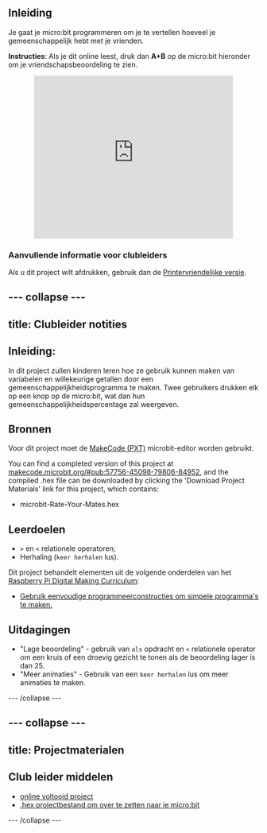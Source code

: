 ## Inleiding

Je gaat je micro:bit programmeren om je te vertellen hoeveel je gemeenschappelijk hebt met je vrienden.

**Instructies**: Als je dit online leest, druk dan **A+B** op de micro:bit hieronder om je vriendschapsbeoordeling te zien.

<div class="trinket" style="width:400px;margin: 0 auto;">
<div style="position:relative;height:0;padding-bottom:81.97%;overflow:hidden;"><iframe style="position:absolute;top:0;left:0;width:100%;height:100%;" src="https://makecode.microbit.org/---run?id=_iLDhcVa0K2Fd" allowfullscreen="allowfullscreen" sandbox="allow-popups allow-scripts allow-same-origin" frameborder="0"></iframe></div>
</div>

### Aanvullende informatie voor clubleiders

Als u dit project wilt afdrukken, gebruik dan de [Printervriendelijke versie](https://projects.raspberrypi.org/en/projects/rate-your-mates/print).

## \--- collapse \---

## title: Clubleider notities

## Inleiding:

In dit project zullen kinderen leren hoe ze gebruik kunnen maken van variabelen en willekeurige getallen door een gemeenschappelijkheidsprogramma te maken. Twee gebruikers drukken elk op een knop op de micro:bit, wat dan hun gemeenschappelijkheidspercentage zal weergeven.

## Bronnen

Voor dit project moet de [MakeCode (PXT)](http://jumpto.cc/mb-new) microbit-editor worden gebruikt.

You can find a completed version of this project at [makecode.microbit.org/#pub:57756-45098-79806-84952](https://makecode.microbit.org/#pub:57756-45098-79806-84952), and the compiled .hex file can be downloaded by clicking the 'Download Project Materials' link for this project, which contains:

* microbit-Rate-Your-Mates.hex

## Leerdoelen

* `>` en `<` relationele operatoren;
* Herhaling (`keer herhalen` lus).

Dit project behandelt elementen uit de volgende onderdelen van het [Raspberry Pi Digital Making Curriculum](http://rpf.io/curriculum):

* [Gebruik eenvoudige programmeerconstructies om simpele programma's te maken.](https://www.raspberrypi.org/curriculum/programming/creator)

## Uitdagingen

* "Lage beoordeling" - gebruik van `als` opdracht en `<` relationele operator om een kruis of een droevig gezicht te tonen als de beoordeling lager is dan 25.
* "Meer animaties" - Gebruik van een `keer herhalen` lus om meer animaties te maken.

\--- /collapse \---

## \--- collapse \---

## title: Projectmaterialen

## Club leider middelen

* [online voltooid project](https://makecode.microbit.org/#pub:57756-45098-79806-84952)
* [.hex projectbestand om over te zetten naar je micro:bit](resources/microbit-Rate-Your-Mates.hex)

\--- /collapse \---